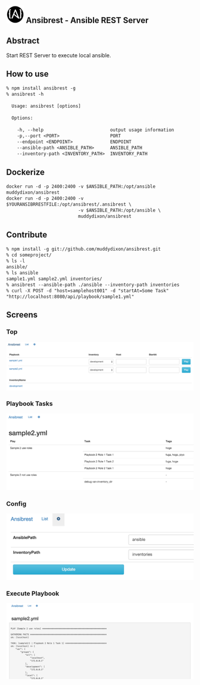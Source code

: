 <img src="./public/images/ansibrest.png" width="48"> Ansibrest - Ansible REST Server
-----

## Abstract

Start REST Server to execute local ansible.

## How to use

```
% npm install ansibrest -g
% ansibrest -h

  Usage: ansibrest [options]

  Options:

    -h, --help                         output usage information
    -p,--port <PORT>                   PORT
    --endpoint <ENDPOINT>              ENDPOINT
    --ansible-path <ANSIBLE_PATH>      ANSIBLE_PATH
    --inventory-path <INVENTORY_PATH>  INVENTORY_PATH
```

## Dockerize

```
docker run -d -p 2400:2400 -v $ANSIBLE_PATH:/opt/ansible muddydixon/ansibrest
docker run -d -p 2400:2400 -v $YOURANSIBRRESTFILE:/opt/ansibrest/.ansibrest \
                           -v $ANSIBLE_PATH:/opt/ansible \
                           muddydixon/ansibrest
```


## Contribute

```
% npm install -g git://github.com/muddydixon/ansibrest.git
% cd someproject/
% ls -l
ansible/
% ls ansible
sample1.yml sample2.yml inventories/
% ansibrest --ansible-path ./ansible --inventory-path inventories
% curl -X POST -d "host=samplehost001" -d "startAt=Some Task" "http://localhost:8080/api/playbook/sample1.yml"
```

## Screens

### Top
<img src="./public/images/top.png" width="512" />

### Playbook Tasks
<img src="./public/images/playbook.png" width="512" />

### Config
<img src="./public/images/config.png" width="512" />

### Execute Playbook
<img src="./public/images/execute.png" width="512" />

